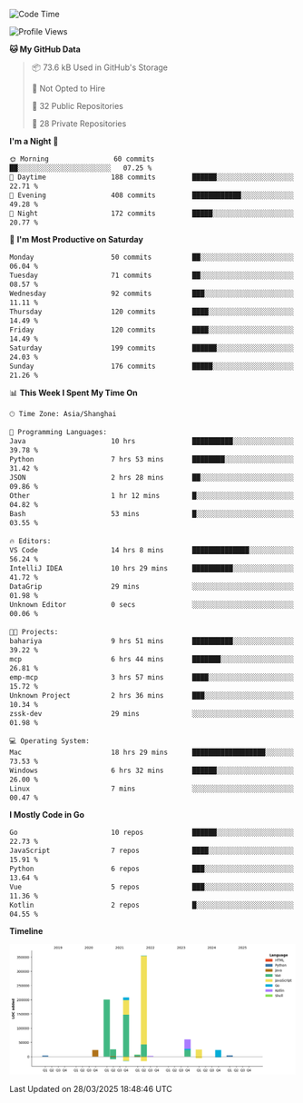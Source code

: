 <!--START_SECTION:waka-->
![Code Time](http://img.shields.io/badge/Code%20Time-4%2C067%20hrs%2025%20mins-blue)

![Profile Views](http://img.shields.io/badge/Profile%20Views-0-blue)

**🐱 My GitHub Data** 

> 📦 73.6 kB Used in GitHub's Storage 
 > 
> 🚫 Not Opted to Hire
 > 
> 📜 32 Public Repositories 
 > 
> 🔑 28 Private Repositories 
 > 
**I'm a Night 🦉** 

```text
🌞 Morning                60 commits          ██░░░░░░░░░░░░░░░░░░░░░░░   07.25 % 
🌆 Daytime                188 commits         ██████░░░░░░░░░░░░░░░░░░░   22.71 % 
🌃 Evening                408 commits         ████████████░░░░░░░░░░░░░   49.28 % 
🌙 Night                  172 commits         █████░░░░░░░░░░░░░░░░░░░░   20.77 % 
```
📅 **I'm Most Productive on Saturday** 

```text
Monday                   50 commits          ██░░░░░░░░░░░░░░░░░░░░░░░   06.04 % 
Tuesday                  71 commits          ██░░░░░░░░░░░░░░░░░░░░░░░   08.57 % 
Wednesday                92 commits          ███░░░░░░░░░░░░░░░░░░░░░░   11.11 % 
Thursday                 120 commits         ████░░░░░░░░░░░░░░░░░░░░░   14.49 % 
Friday                   120 commits         ████░░░░░░░░░░░░░░░░░░░░░   14.49 % 
Saturday                 199 commits         ██████░░░░░░░░░░░░░░░░░░░   24.03 % 
Sunday                   176 commits         █████░░░░░░░░░░░░░░░░░░░░   21.26 % 
```


📊 **This Week I Spent My Time On** 

```text
🕑︎ Time Zone: Asia/Shanghai

💬 Programming Languages: 
Java                     10 hrs              ██████████░░░░░░░░░░░░░░░   39.78 % 
Python                   7 hrs 53 mins       ████████░░░░░░░░░░░░░░░░░   31.42 % 
JSON                     2 hrs 28 mins       ██░░░░░░░░░░░░░░░░░░░░░░░   09.86 % 
Other                    1 hr 12 mins        █░░░░░░░░░░░░░░░░░░░░░░░░   04.82 % 
Bash                     53 mins             █░░░░░░░░░░░░░░░░░░░░░░░░   03.55 % 

🔥 Editors: 
VS Code                  14 hrs 8 mins       ██████████████░░░░░░░░░░░   56.24 % 
IntelliJ IDEA            10 hrs 29 mins      ██████████░░░░░░░░░░░░░░░   41.72 % 
DataGrip                 29 mins             ░░░░░░░░░░░░░░░░░░░░░░░░░   01.98 % 
Unknown Editor           0 secs              ░░░░░░░░░░░░░░░░░░░░░░░░░   00.06 % 

🐱‍💻 Projects: 
bahariya                 9 hrs 51 mins       ██████████░░░░░░░░░░░░░░░   39.22 % 
mcp                      6 hrs 44 mins       ███████░░░░░░░░░░░░░░░░░░   26.81 % 
emp-mcp                  3 hrs 57 mins       ████░░░░░░░░░░░░░░░░░░░░░   15.72 % 
Unknown Project          2 hrs 36 mins       ███░░░░░░░░░░░░░░░░░░░░░░   10.34 % 
zssk-dev                 29 mins             ░░░░░░░░░░░░░░░░░░░░░░░░░   01.98 % 

💻 Operating System: 
Mac                      18 hrs 29 mins      ██████████████████░░░░░░░   73.53 % 
Windows                  6 hrs 32 mins       ██████░░░░░░░░░░░░░░░░░░░   26.00 % 
Linux                    7 mins              ░░░░░░░░░░░░░░░░░░░░░░░░░   00.47 % 
```

**I Mostly Code in Go** 

```text
Go                       10 repos            ██████░░░░░░░░░░░░░░░░░░░   22.73 % 
JavaScript               7 repos             ████░░░░░░░░░░░░░░░░░░░░░   15.91 % 
Python                   6 repos             ███░░░░░░░░░░░░░░░░░░░░░░   13.64 % 
Vue                      5 repos             ███░░░░░░░░░░░░░░░░░░░░░░   11.36 % 
Kotlin                   2 repos             █░░░░░░░░░░░░░░░░░░░░░░░░   04.55 % 
```



**Timeline**

![Lines of Code chart](https://raw.githubusercontent.com/youtiaoguagua/youtiaoguagua/master/assets/bar_graph.png)


 Last Updated on 28/03/2025 18:48:46 UTC
<!--END_SECTION:waka-->